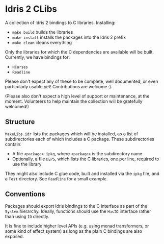 Idris 2 CLibs
=============

A collection of Idris 2 bindings to C libraries. Installing:

* `make build` builds the libraries
* `make install` installs the packages into the Idris 2 prefix
* `make clean` cleans everything

Only the libraries for which the C dependencies are available will be built.
Currently, we have bindings for:

* `NCurses`
* `Readline`

Please don't expect any of these to be complete, well documented, or even
particularly usable yet! Contributions are welcome :).

(Please also don't expect a high level of support or maintenance, at the
moment. Volunteers to help maintain the collection will be gratefully
welcomed!)

Structure
---------

`MakeLibs.idr` lists the packages which will be installed, as a list of
subdirectories each of which includes a C package. These subdirectories
contain:

* A file `<package>.ipkg`, where `<package>` is the subdirectory name
* Optionally, a file `DEPS`, which lists the C libraries, one per line,
  required to use the library

They might also include C glue code, built and installed via the `ipkg`
file, and a `Test` directory. See `Readline` for a small example.

Conventions
-----------

Packages should export Idris bindings to the C interface as part of the
`System` hierarchy. Ideally, functions should use the `HasIO` interface rather
than using `IO` directly.

It is fine to include higher level APIs (e.g. using monad transformers, or
some kind of effect system) as long as the plain C bindings are also exposed.
